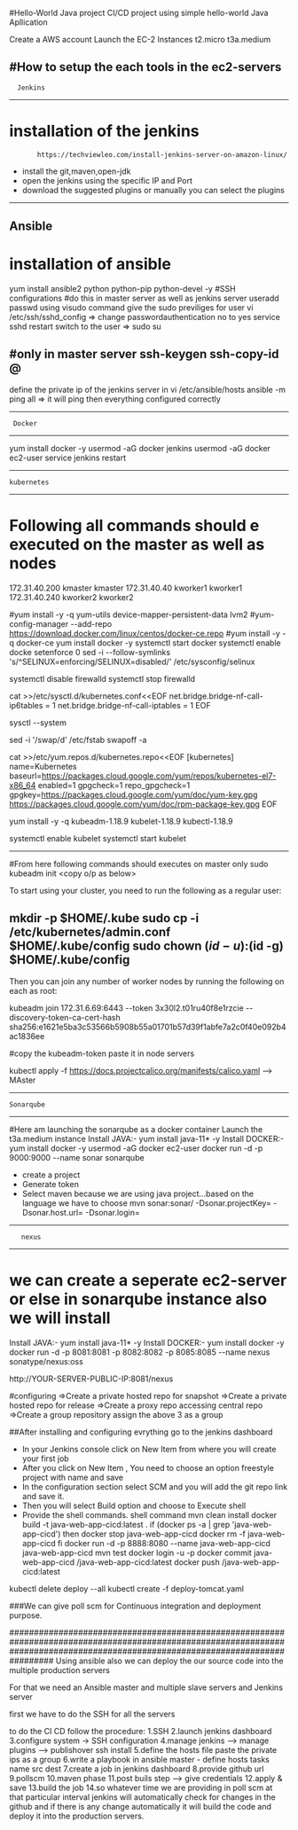 #Hello-World Java project
CI/CD project using simple hello-world Java Apllication

Create a AWS account
Launch the EC-2 Instances
t2.micro
t3a.medium

#How to setup the each tools in the ec2-servers
-----------------------
      Jenkins
-----------------------
# installation of the jenkins
           https://techviewleo.com/install-jenkins-server-on-amazon-linux/
 * install the git,maven,open-jdk
 * open the jenkins using the specific IP and Port
 * download the suggested plugins or manually you can select the plugins
 
 
 ---------------------------
 Ansible
 ---------------------------
# installation of ansible
 yum install ansible2 python python-pip python-devel -y
#SSH configurations
  #do this in master server as well as jenkins server
    useradd <username>
    passwd <username>
    using visudo command give the sudo previliges for user
    vi /etc/ssh/sshd_config => change passwordauthentication no to yes
    service sshd restart
    switch to the user => sudo su <username>
  
  #only in master server
    ssh-keygen
    ssh-copy-id <username>@<IP-address>
  -----------
   define the private ip of the jenkins server in vi /etc/ansible/hosts
   ansible -m ping all => it will ping then everything configured correctly
  
-------------------
     Docker
--------------------
  yum install docker -y
	usermod -aG docker jenkins 
	usermod -aG docker ec2-user
	service jenkins restart
  
-----------------
    kubernetes
------------------

# Following all commands should e executed on the master as well as nodes
  172.31.40.200 kmaster kmaster
  172.31.40.40 kworker1 kworker1
  172.31.40.240 kworker2 kworker2

 #yum install -y -q yum-utils device-mapper-persistent-data lvm2
 #yum-config-manager --add-repo https://download.docker.com/linux/centos/docker-ce.repo
 #yum install -y -q docker-ce
  yum install docker -y
  systemctl start docker
  systemctl enable docke
  setenforce 0
  sed -i --follow-symlinks 's/^SELINUX=enforcing/SELINUX=disabled/' /etc/sysconfig/selinux

  systemctl disable firewalld
  systemctl stop firewalld

  cat >>/etc/sysctl.d/kubernetes.conf<<EOF
  net.bridge.bridge-nf-call-ip6tables = 1
  net.bridge.bridge-nf-call-iptables = 1
  EOF

  sysctl --system

  sed -i '/swap/d' /etc/fstab
  swapoff -a

  cat >>/etc/yum.repos.d/kubernetes.repo<<EOF
   [kubernetes]
   name=Kubernetes
   baseurl=https://packages.cloud.google.com/yum/repos/kubernetes-el7-x86_64
   enabled=1
   gpgcheck=1
   repo_gpgcheck=1
   gpgkey=https://packages.cloud.google.com/yum/doc/yum-key.gpg
        https://packages.cloud.google.com/yum/doc/rpm-package-key.gpg
   EOF

yum install -y -q kubeadm-1.18.9 kubelet-1.18.9 kubectl-1.18.9

systemctl enable kubelet
systemctl start kubelet
_________________
#From here following commands should executes on master only
  sudo kubeadm init  <copy o/p as below>

To start using your cluster, you need to run the following as a regular user:

mkdir -p $HOME/.kube
sudo cp -i /etc/kubernetes/admin.conf $HOME/.kube/config
sudo chown $(id -u):$(id -g) $HOME/.kube/config
-------------------------------------------------------
Then you can join any number of worker nodes by running the following on each as root:  <worker>

kubeadm join 172.31.6.69:6443 --token 3x30l2.t01ru40f8e1rzcie --discovery-token-ca-cert-hash sha256:e1621e5ba3c53566b5908b55a01701b57d39f1abfe7a2c0f40e092b4ac1836ee
  
#copy the kubeadm-token paste it in node servers
  
kubectl apply -f https://docs.projectcalico.org/manifests/calico.yaml --> MAster

-----------------------
    Sonarqube 
-----------------------
#Here am launching the sonarqube as a docker container
 Launch the t3a.medium instance
  Install JAVA:- yum install java-11* -y
	Install DOCKER:-
	yum install docker -y
	usermod -aG docker ec2-user
	docker run -d -p 9000:9000 --name sonar sonarqube
  
* create a project
* Generate token
* Select maven because we are using java project...based on the language we have to choose
   mvn sonar:sonar/
     -Dsonar.projectKey=
     -Dsonar.host.url=
      -Dsonar.login=
---------------------
       nexus
----------------------
 # we can create a seperate ec2-server or else in sonarqube instance also we will install
  Install JAVA:- yum install java-11* -y
	Install DOCKER:-
	yum install docker -y
  docker run -d -p 8081:8081 -p 8082:8082 -p 8085:8085 --name nexus sonatype/nexus:oss
  
  http://YOUR-SERVER-PUBLIC-IP:8081/nexus
  
  #configuring
   =>Create a private hosted repo for snapshot
   =>Create a private hosted repo for release
   =>Create a proxy repo accessing central repo
   =>Create a group repository assign the above 3 as a group
  
  
  ##After installing and configuring evrything go to the jenkins dashboard
  * In your Jenkins console click on New Item from where you will create your first job
  * After you click on New Item , You need to choose an option freestyle project with name and save
  * In the configuration section select SCM and you will add the git repo link and save it.
  * Then you will select Build option and choose to Execute shell
  * Provide the shell commands. 
    shell command
   mvn clean install
docker build -t java-web-app-cicd:latest .
if (docker ps -a | grep 'java-web-app-cicd')
then
  docker stop java-web-app-cicd
  docker rm -f java-web-app-cicd
fi
docker run -d -p 8888:8080 --name java-web-app-cicd java-web-app-cicd
mvn test
docker login -u <your docker user name> -p <your password>
docker commit java-web-app-cicd <your docker user name>/java-web-app-cicd:latest
docker push <your docker user name>/java-web-app-cicd:latest

kubectl delete deploy --all
kubectl create -f deploy-tomcat.yaml
  
  
###We can give poll scm for Continuous integration and deployment purpose.
  
  
#################################################################################################################################################################################
Using ansible also we can deploy the our source code into the multiple production servers
  
For that we need an Ansible master and multiple slave servers and Jenkins server
  
first we have to do the SSH for all the servers

to do the CI CD follow the procedure:
  1.SSH
  2.launch jenkins dashboard
  3.configure system -> SSH configuration
  4.manage jenkins --> manage plugins --> publishover ssh install
  5.define the hosts file paste the private ips as a group
  6.write a playbook in ansible master 
      - define hosts
               tasks
               name
                   src
                   dest
  7.create a job in jenkins dashboard
  8.provide github url
  9.pollscm
  10.maven phase
  11.post buils step --> give credentials
  12.apply & save
  13.build the job
  14.so whatever time we are providing in poll scm at that particular interval jenkins will automatically check for changes in the github and if there is any change               automatically it will build the code and deploy it into the production servers.
  
  
 
  
  
